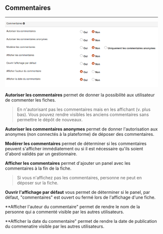 ## Commentaires
---
![](images/clacoform-fig15.png)

**Autoriser les commentaires** permet de donner la possibilité aux utilisateur de commenter les fiches. 
> En n'autorisant pas les commentaires mais en les affichant (v. plus bas). Vous pouvez rendre visibles les anciens commentaires sans permettre le dépôt de nouveaux.

**Autoriser les commentaires anonymes** permet de donner l'autorisation aux anonymes (non connectés à la plateforme) de déposer des commentaires.

**Modérer les commentaires** permet de déterminer si les commentaires peuvent s'afficher immédiatement ou si il est nécessaire qu'ils soient d'abord validés par un gestionnaire.

**Afficher les commentaires** permet d'ajouter un panel avec les commentaires à la fin de la fiche. 
> Si vous n'affichez pas les commentaires, personne ne peut en déposer sur la fiche. 

**Ouvrir l'affichage par défaut** vous permet de déterminer si le panel, par défaut, "commentaires" est ouvert ou fermé lors de l'affichage d'une fiche.

**Afficher l'auteur du commentaire" permet de rendre le nom de la personne qui a commenté visible par les autres utilisateurs.

**Afficher la date du commentaire" permet de rendre la date de publication du commenatire visible par les autres utilisateurs.